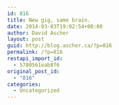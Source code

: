 ```yaml
---
id: 816
title: New gig, same brain.
date: 2014-03-03T19:02:54+00:00
author: David Ascher
layout: post
guid: http://blog.ascher.ca/?p=816
permalink: /?p=816
restapi_import_id:
  - 5780561eab8f6
original_post_id:
  - "816"
categories:
  - Uncategorized
---
```

